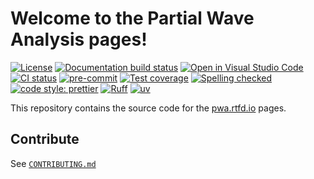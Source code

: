 # Welcome to the Partial Wave Analysis pages!

[![License](https://img.shields.io/badge/License-Apache_2.0-blue.svg)](https://www.apache.org/licenses/LICENSE-2.0)
[![Documentation build status](https://readthedocs.org/projects/pwa/badge/?version=latest)](https://pwa.readthedocs.io)
[![Open in Visual Studio Code](https://img.shields.io/badge/vscode-open-blue?logo=visualstudiocode)](https://open.vscode.dev/ComPWA/PWA-pages)
[![CI status](https://github.com/ComPWA/PWA-pages/workflows/CI/badge.svg)](https://github.com/ComPWA/PWA-pages/actions?query=branch%3Amain+workflow%3ACI)
[![pre-commit](https://img.shields.io/badge/pre--commit-enabled-brightgreen)](https://github.com/pre-commit/pre-commit)
[![Test coverage](https://codecov.io/gh/ComPWA/PWA-pages/branch/main/graph/badge.svg)](https://codecov.io/gh/ComPWA/PWA-pages)
[![Spelling checked](https://img.shields.io/badge/cspell-checked-brightgreen.svg)](https://github.com/streetsidesoftware/cspell/tree/master/packages/cspell)
[![code style: prettier](https://img.shields.io/badge/code_style-prettier-ff69b4.svg?style=flat-square)](https://github.com/prettier/prettier)
[![Ruff](https://img.shields.io/endpoint?url=https://raw.githubusercontent.com/charliermarsh/ruff/main/assets/badge/v2.json)](https://github.com/astral-sh/ruff)
[![uv](https://img.shields.io/endpoint?url=https://raw.githubusercontent.com/astral-sh/uv/main/assets/badge/v0.json)](https://github.com/astral-sh/uv)

This repository contains the source code for the [pwa.rtfd.io](https://pwa.readthedocs.io) pages.

## Contribute

See [`CONTRIBUTING.md`](./CONTRIBUTING.md)
